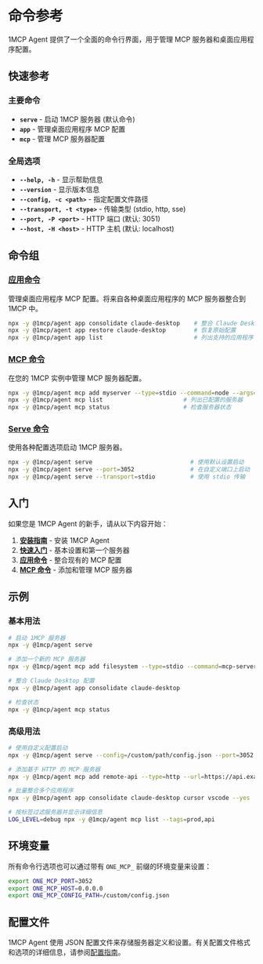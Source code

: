 # 命令参考

1MCP Agent 提供了一个全面的命令行界面，用于管理 MCP 服务器和桌面应用程序配置。

## 快速参考

### 主要命令

- **`serve`** - 启动 1MCP 服务器 (默认命令)
- **`app`** - 管理桌面应用程序 MCP 配置
- **`mcp`** - 管理 MCP 服务器配置

### 全局选项

- **`--help, -h`** - 显示帮助信息
- **`--version`** - 显示版本信息
- **`--config, -c <path>`** - 指定配置文件路径
- **`--transport, -t <type>`** - 传输类型 (stdio, http, sse)
- **`--port, -P <port>`** - HTTP 端口 (默认: 3051)
- **`--host, -H <host>`** - HTTP 主机 (默认: localhost)

## 命令组

### [应用命令](./app/)

管理桌面应用程序 MCP 配置。将来自各种桌面应用程序的 MCP 服务器整合到 1MCP 中。

```bash
npx -y @1mcp/agent app consolidate claude-desktop    # 整合 Claude Desktop 服务器
npx -y @1mcp/agent app restore claude-desktop        # 恢复原始配置
npx -y @1mcp/agent app list                          # 列出支持的应用程序
```

### [MCP 命令](./mcp/)

在您的 1MCP 实例中管理 MCP 服务器配置。

```bash
npx -y @1mcp/agent mcp add myserver --type=stdio --command=node --args=server.js
npx -y @1mcp/agent mcp list                       # 列出已配置的服务器
npx -y @1mcp/agent mcp status                     # 检查服务器状态
```

### [Serve 命令](./serve)

使用各种配置选项启动 1MCP 服务器。

```bash
npx -y @1mcp/agent serve                            # 使用默认设置启动
npx -y @1mcp/agent serve --port=3052                # 在自定义端口上启动
npx -y @1mcp/agent serve --transport=stdio          # 使用 stdio 传输
```

## 入门

如果您是 1MCP Agent 的新手，请从以下内容开始：

1. **[安装指南](../guide/installation)** - 安装 1MCP Agent
2. **[快速入门](../guide/quick-start)** - 基本设置和第一个服务器
3. **[应用命令](./app/)** - 整合现有的 MCP 配置
4. **[MCP 命令](./mcp/)** - 添加和管理 MCP 服务器

## 示例

### 基本用法

```bash
# 启动 1MCP 服务器
npx -y @1mcp/agent serve

# 添加一个新的 MCP 服务器
npx -y @1mcp/agent mcp add filesystem --type=stdio --command=mcp-server-filesystem

# 整合 Claude Desktop 配置
npx -y @1mcp/agent app consolidate claude-desktop

# 检查状态
npx -y @1mcp/agent mcp status
```

### 高级用法

```bash
# 使用自定义配置启动
npx -y @1mcp/agent serve --config=/custom/path/config.json --port=3052

# 添加基于 HTTP 的 MCP 服务器
npx -y @1mcp/agent mcp add remote-api --type=http --url=https://api.example.com/mcp

# 批量整合多个应用程序
npx -y @1mcp/agent app consolidate claude-desktop cursor vscode --yes

# 按标签过滤服务器并显示详细信息
LOG_LEVEL=debug npx -y @1mcp/agent mcp list --tags=prod,api
```

## 环境变量

所有命令行选项也可以通过带有 `ONE_MCP_` 前缀的环境变量来设置：

```bash
export ONE_MCP_PORT=3052
export ONE_MCP_HOST=0.0.0.0
export ONE_MCP_CONFIG_PATH=/custom/config.json
```

## 配置文件

1MCP Agent 使用 JSON 配置文件来存储服务器定义和设置。有关配置文件格式和选项的详细信息，请参阅[配置指南](../guide/essentials/configuration)。
